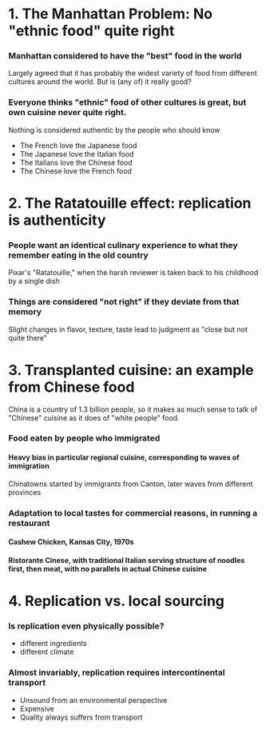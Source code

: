 # 1. The Manhattan Problem: No "ethnic food" quite right

### Manhattan considered to have the "best" food in the world

Largely agreed that it has probably the widest variety of food from different cultures around the world. But is (any of) it really good?

### Everyone thinks "ethnic" food of other cultures is great, but own cuisine never quite right.

Nothing is considered authentic by the people who should know

+ The French love the Japanese food   
+ The Japanese love the Italian food
+ The Italians love the Chinese food
+ The Chinese love the French food

# 2. The Ratatouille effect: replication is authenticity

### People want an identical culinary experience to what they remember eating in the old country

Pixar's "Ratatouille," when the harsh reviewer is taken back to his childhood by a single dish

### Things are considered "not right" if they deviate from that memory

Slight changes in flavor, texture, taste lead to judgment as "close but not quite there"

# 3. Transplanted cuisine: an example from Chinese food

China is a country of 1.3 billion people, so it makes as much sense to talk of 
"Chinese" cuisine as it does of "white people" food. 

### Food eaten by people who immigrated

#### Heavy bias in particular regional cuisine, corresponding to waves of immigration

Chinatowns started by immigrants from Canton, later waves from different provinces

### Adaptation to local tastes for commercial reasons, in running a restaurant

#### Cashew Chicken, Kansas City, 1970s

#### Ristorante Cinese, with traditional Italian serving structure of noodles first, then meat, with no parallels in actual Chinese cuisine

# 4. Replication vs. local sourcing

### Is replication even physically possible? 

+ different ingredients
+ different climate

### Almost invariably, replication requires intercontinental transport

+ Unsound from an environmental perspective
+ Expensive
+ Quality always suffers from transport

